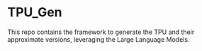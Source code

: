 # TPU_Gen
This repo contains the framework to generate the TPU and their approximate versions, leveraging the Large Language Models.
